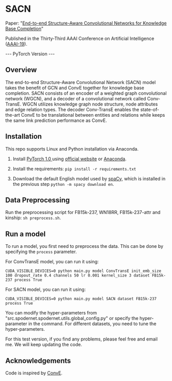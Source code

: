 # SACN

Paper: "[End-to-end Structure-Aware Convolutional Networks for Knowledge Base Completion](https://arxiv.org/pdf/1811.04441.pdf)" 

Published in the Thirty-Third AAAI Conference on Artificial Intelligence ([AAAI-19](https://aaai.org/Conferences/AAAI-19/)). 

--- PyTorch Version ---

## Overview
The end-to-end Structure-Aware Convolutional Network (SACN) model takes the benefit of GCN and ConvE together for knowledge base completion. SACN consists of an encoder of a weighted graph convolutional network (WGCN), and a decoder of a convolutional network called Conv-TransE. WGCN utilizes knowledge graph node structure, node attributes and
edge relation types. The decoder Conv-TransE enables the state-of-the-art ConvE to be translational between entities and relations while keeps the same link prediction performance as ConvE. 

## Installation

This repo supports Linux and Python installation via Anaconda. 

1. Install [PyTorch 1.0 ](https://github.com/pytorch/pytorch) using [official website](https://pytorch.org/) or [Anaconda](https://www.continuum.io/downloads). 

2. Install the requirements: `pip install -r requirements.txt`

3. Download the default English model used by [spaCy](https://github.com/explosion/spaCy), which is installed in the previous step `python -m spacy download en`.

## Data Preprocessing

Run the preprocessing script for FB15k-237, WN18RR, FB15k-237-attr and kinship: `sh preprocess.sh`.

## Run a model

To run a model, you first need to preprocess the data. This can be done by specifying the `process` parameter.  

For ConvTransE model, you can run it using:
```
CUDA_VISIBLE_DEVICES=0 python main.py model ConvTransE init_emb_size 100 dropout_rate 0.4 channels 50 lr 0.001 kernel_size 3 dataset FB15k-237 process True
```
For SACN model, you can run it using:
```
CUDA_VISIBLE_DEVICES=0 python main.py model SACN dataset FB15k-237 process True
```

You can modify the hyper-parameters from "src.spodernet.spodernet.utils.global_config.py" or specify the hyper-parameter in the command. For different datasets, you need to tune the hyper-parameters. 

For this test version, if you find any problems, please feel free and email me. We will keep updating the code.

## Acknowledgements

Code is inspired by [ConvE](https://github.com/TimDettmers/ConvE). 

